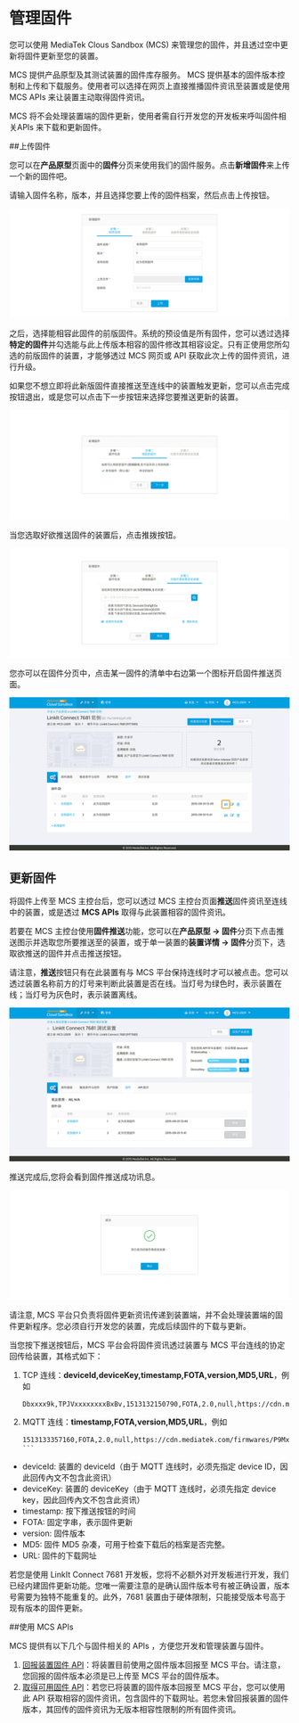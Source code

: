 # 管理固件

您可以使用 MediaTek Clous Sandbox (MCS) 来管理您的固件，并且透过空中更新将固件更新至您的装置。


MCS 提供产品原型及其测试装置的固件库存服务。 MCS 提供基本的固件版本控制和上传和下载服务。使用者可以选择在网页上直接推播固件资讯至装置或是使用MCS APIs 来让装置主动取得固件资讯。

MCS 将不会处理装置端的固件更新，使用者需自行开发您的开发板来呼叫固件相关APIs 来下载和更新固件。

##上传固件

您可以在**产品原型**页面中的**固件**分页来使用我们的固件服务。点击**新增固件**来上传一个新的固件吧。


请输入固件名称，版本，并且选择您要上传的固件档案，然后点击上传按钮。

![](../images/Firmware/img_firmware_01.png)

之后，选择能相容此固件的前版固件。系统的预设值是所有固件，您可以透过选择**特定的固件**并勾选能与此上传版本相容的固件修改其相容设定。只有正使用您所勾选的前版固件的装置，才能够透过 MCS 网页或 API 获取此次上传的固件资讯，进行升级。

如果您不想立即将此新版固件直接推送至连线中的装置触发更新，您可以点击完成按钮退出，或是您可以点击下一步按钮来选择您要推送更新的装置。

![](../images/Firmware/img_firmware_02.png)

当您选取好欲推送固件的装置后，点击推拨按钮。

![](../images/Firmware/img_firmware_03.png)

您亦可以在固件分页中，点击某一固件的清单中右边第一个图标开启固件推送页面。

![](../images/Firmware/img_firmware_04.png)

## 更新固件

将固件上传至 MCS 主控台后，您可以透过 MCS 主控台页面**推送**固件资讯至连线中的装置，或是透过 **MCS APIs** 取得与此装置相容的固件资讯。

若要在 MCS 主控台使用**固件推送**功能，您可以在**产品原型 -> 固件**分页下点击推送图示并选取您所要推送至的装置，或于单一装置的**装置详情 -> 固件**分页下，选取欲推送的固件并点击推送按钮。

请注意，**推送**按钮只有在此装置有与 MCS 平台保持连线时才可以被点击。您可以透过装置名称前方的灯号来判断此装置是否在线。当灯号为绿色时，表示装置在线；当灯号为灰色时，表示装置离线。


![](../images/Firmware/img_firmware_05.png)

推送完成后,您将会看到固件推送成功讯息。

![](../images/Firmware/img_firmware_06.png)

请注意, MCS 平台只负责将固件更新资讯传递到装置端，并不会处理装置端的固件更新程序。您必须自行开发您的装置，完成后续固件的下载与更新。

当您按下推送按钮后，MCS 平台会将固件资讯透过装置与 MCS 平台连线的协定回传给装置，其格式如下：

1. TCP 连线：**deviceId,deviceKey,timestamp,FOTA,version,MD5,URL**，例如
	
	```
	Dbxxxx9k,TPJVxxxxxxxxBxBv,1513132150790,FOTA,2.0,null,https://cdn.mediatek.com/firmwares/P9MxxxxxxbTK/6a94dxxxxxxxxxxxxxxxxxxxx61f5df/a.bin
	```
2. MQTT 连线：**timestamp,FOTA,version,MD5,URL**，例如

	```
	1513133357160,FOTA,2.0,null,https://cdn.mediatek.com/firmwares/P9MxxxxxxbTK/6a94dxxxxxxxxxxxxxxxxxxxx61f5df/a.bin	```

* deviceId: 装置的 deviceId（由于 MQTT 连线时，必须先指定 device ID，因此回传內文不包含此资讯）
* deviceKey: 装置的 deviceKey（由于 MQTT 连线时，必须先指定 device key，因此回传內文不包含此资讯）
* timestamp: 按下推送按钮的时间
* FOTA: 固定字串，表示固件更新
* version: 固件版本
* MD5: 固件 MD5 杂凑，可用于检查下载后的档案是否完整。
* URL: 固件的下载网址

若您是使用 LinkIt Connect 7681 开发板，您将不必额外对开发板进行开发，我们已经内建固件更新功能。您唯一需要注意的是确认固件版本号有被正确设置，版本号需要为独特不能重复的。此外，7681 装置由于硬体限制，只能接受版本号高于现有版本的固件更新。


##使用 MCS APIs

MCS 提供有以下几个与固件相关的 APIs ，方便您开发和管理装置与固件。

1. [回报装置固件 API](https://mcs.mediatek.com/resources/zh-CN/latest/api_references/#回报装置固件)：将装置目前使用之固件版本回报至 MCS 平台。请注意，您回报的固件版本必须是已上传至 MCS 平台的固件版本。
2. [取得可用固件 API](https://mcs.mediatek.com/resources/zh-CN/latest/api_references/#取得装置所有韧体资讯)：若您已将装置的固件版本回报至 MCS 平台，您可以使用此 API 获取相容的固件资讯，包含固件的下载网址。若您未曾回报装置的固件版本，其回传的固件资讯为无版本相容性限制的所有固件资讯。


